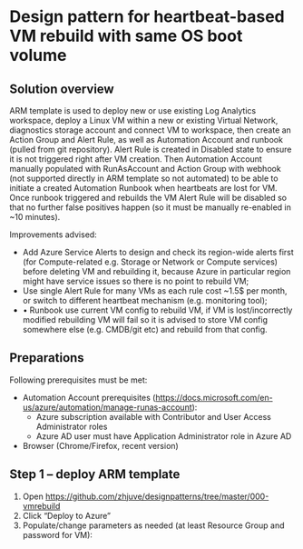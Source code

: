 # Design pattern for heartbeat-based VM rebuild with same OS boot volume

## Solution overview

ARM template is used to deploy new or use existing Log Analytics workspace, deploy a Linux VM within a new or existing Virtual Network, diagnostics storage account and connect VM to workspace, then create an Action Group and Alert Rule, as well as Automation Account and runbook (pulled from git repository). Alert Rule is created in Disabled state to ensure it is not triggered right after VM creation.
Then Automation Account manually populated with RunAsAccount and Action Group with webhook (not supported directly in ARM template so not automated) to be able to initiate a created Automation Runbook when heartbeats are lost for VM.
Once runbook triggered and rebuilds the VM Alert Rule will be disabled so that no further false positives happen (so it must be manually re-enabled in ~10 minutes).

Improvements advised:
- Add Azure Service Alerts to design and check its region-wide alerts first (for Compute-related e.g. Storage or Network or Compute services) before deleting VM and rebuilding it, because Azure in particular region might have service issues so there is no point to rebuild VM;
- Use single Alert Rule for many VMs as each rule cost ~1.5$ per month, or switch to different heartbeat mechanism (e.g. monitoring tool);
- •	Runbook use current VM config to rebuild VM, if VM is lost/incorrectly modified rebuilding VM will fail so it is advised to store VM config somewhere else (e.g. CMDB/git etc) and rebuild from that config.

## Preparations
Following prerequisites must be met:
- Automation Account prerequisites (https://docs.microsoft.com/en-us/azure/automation/manage-runas-account):
  - Azure subscription available with Contributor and User Access Administrator roles
  - Azure AD user must have Application Administrator role in Azure AD
- Browser (Chrome/Firefox, recent version)


## Step 1 – deploy ARM template

1. Open https://github.com/zhjuve/designpatterns/tree/master/000-vmrebuild
2. Click “Deploy to Azure”
3. Populate/change parameters as needed (at least Resource Group and password for VM):

